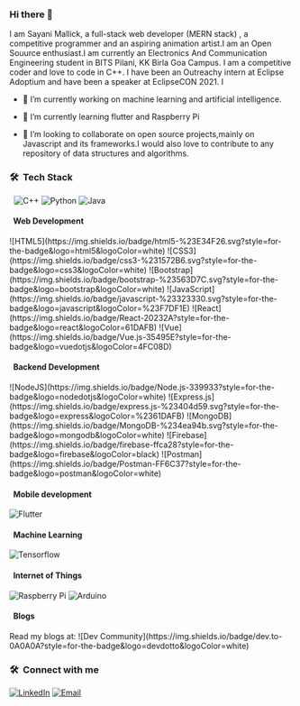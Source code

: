 
### Hi there 👋
I am Sayani Mallick, a full-stack web developer (MERN stack) , a competitive programmer and an aspiring animation artist.I am an Open Souurce enthusiast.I am currently an Electronics And Communication Engineering student in BITS Pilani, KK Birla Goa Campus. I am a competitive coder and love to code in C++. I have been an Outreachy intern at Eclipse Adoptium and have been a speaker at EclipseCON 2021. I

- 🔭 I’m currently working on machine learning and artificial intelligence.

- 🌱 I’m currently learning flutter and Raspberry Pi

- 👯 I’m looking to collaborate on open source projects,mainly on Javascript and its frameworks.I would also love to contribute to any repository of data structures and algorithms.

<h3> 🛠 &nbsp;Tech Stack</h3>

&nbsp;
 ![C++](https://img.shields.io/badge/c++-%2300599C.svg?style=for-the-badge&logo=c%2B%2B&logoColor=white)
 ![Python](https://img.shields.io/badge/python-3670A0?style=for-the-badge&logo=python&logoColor=ffdd54)
 ![Java](https://img.shields.io/badge/java-%23ED8B00.svg?style=for-the-badge&logo=java&logoColor=white)


 
<h4>&nbsp; Web Development</h4>
 ![HTML5](https://img.shields.io/badge/html5-%23E34F26.svg?style=for-the-badge&logo=html5&logoColor=white)
 ![CSS3](https://img.shields.io/badge/css3-%231572B6.svg?style=for-the-badge&logo=css3&logoColor=white)
 ![Bootstrap](https://img.shields.io/badge/bootstrap-%23563D7C.svg?style=for-the-badge&logo=bootstrap&logoColor=white)
 ![JavaScript](https://img.shields.io/badge/javascript-%23323330.svg?style=for-the-badge&logo=javascript&logoColor=%23F7DF1E) 
 ![React](https://img.shields.io/badge/React-20232A?style=for-the-badge&logo=react&logoColor=61DAFB)
 ![Vue](https://img.shields.io/badge/Vue.js-35495E?style=for-the-badge&logo=vuedotjs&logoColor=4FC08D)

 
<h4> &nbsp; Backend Development </h4>
 ![NodeJS](https://img.shields.io/badge/Node.js-339933?style=for-the-badge&logo=nodedotjs&logoColor=white)
 ![Express.js](https://img.shields.io/badge/express.js-%23404d59.svg?style=for-the-badge&logo=express&logoColor=%2361DAFB)
 ![MongoDB](https://img.shields.io/badge/MongoDB-%234ea94b.svg?style=for-the-badge&logo=mongodb&logoColor=white) 
 ![Firebase](https://img.shields.io/badge/firebase-ffca28?style=for-the-badge&logo=firebase&logoColor=black)
 ![Postman](https://img.shields.io/badge/Postman-FF6C37?style=for-the-badge&logo=postman&logoColor=white)


<h4> &nbsp; Mobile development </h4>

![Flutter](https://img.shields.io/badge/Flutter-02569B?style=for-the-badge&logo=flutter&logoColor=white)


<h4> &nbsp; Machine Learning</h4>

![Tensorflow](https://img.shields.io/badge/TensorFlow-FF6F00?style=for-the-badge&logo=tensorflow&logoColor=white)



<h4> &nbsp; Internet of Things</h4>

![Raspberry Pi](https://img.shields.io/badge/Raspberry%20Pi-A22846?style=for-the-badge&logo=Raspberry%20Pi&logoColor=white)
![Arduino](https://img.shields.io/badge/Arduino-00979D?style=for-the-badge&logo=Arduino&logoColor=white)
 
 <h4> &nbsp; Blogs</h4>
 Read my blogs at: 
![Dev Community](https://img.shields.io/badge/dev.to-0A0A0A?style=for-the-badge&logo=devdotto&logoColor=white)

<h3> 🛠 &nbsp;Connect with me</h3>

<a href="https://www.linkedin.com/in/sayani-mallick-80825018b/"><img alt="LinkedIn" src="https://img.shields.io/badge/linkedin-%230077B5.svg?style=for-the-badge&logo=linkedin&logoColor=white"></a>
<a href="mailto:sayanimallick0218@gmail.com"><img alt="Email" src="https://img.shields.io/badge/Gmail-D14836?style=for-the-badge&logo=gmail&logoColor=white"></a>

<!--
**SAY-droid427/SAY-droid427** is a ✨ _special_ ✨ repository because its `README.md` (this file) appears on your GitHub profile.

Here are some ideas to get you started:

- 🤔 I’m looking for help with ...
- 💬 Ask me about ...
- 📫 How to reach me: ...
- 😄 Pronouns: ...
- ⚡ Fun fact: ...
-->
